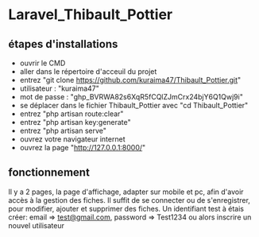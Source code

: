# Laravel_Thibault_Pottier
## étapes d'installations

- ouvrir le CMD
- aller dans le répertoire d'acceuil du projet 
- entrez "git clone https://github.com/kuraima47/Thibault_Pottier.git"
- utilisateur : "kuraima47"
- mot de passe : "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"
- se déplacer dans le fichier Thibault_Pottier avec "cd Thibault_Pottier"
- entrez "php artisan route:clear"
- entrez "php artisan key:generate"
- entrez "php artisan serve"
- ouvrez votre navigateur internet
- ouvrez la page "http://127.0.0.1:8000/"

## fonctionnement 

Il y a 2 pages, la page d'affichage, adapter sur mobile et pc, afin d'avoir accès à la gestion des fiches.
Il suffit de se connecter ou de s'enregistrer, pour modifier, ajouter et supprimer des fiches.
Un identifiant test à étais créer: email => test@gmail.com, password => Test1234 ou alors inscrire un nouvel utilisateur
